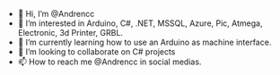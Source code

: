 - 👋 Hi, I’m @Andrencc
- 👀 I’m interested in Arduino, C#, .NET, MSSQL, Azure, Pic, Atmega, Electronic, 3d Printer, GRBL.
- 🌱 I’m currently learning how to use an Arduino as machine interface.
- 💞️ I’m looking to collaborate on C# projects
- 📫 How to reach me @Andrencc in social medias.

<!---
Andrencc/Andrencc is a ✨ special ✨ repository because its `README.md` (this file) appears on your GitHub profile.
You can click the Preview link to take a look at your changes.
--->
